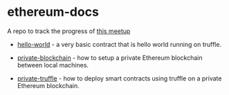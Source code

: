 # ethereum-docs

A repo to track the progress of [this meetup](https://www.meetup.com/Hacking-on-Ethereums-Solidity/)

 * [hello-world](./hello-world) - a very basic contract that is hello world running on truffle.

 * [private-blockchain](./private-blockchain) - how to setup a private Ethereum blockchain between local machines.
 
 * [private-truffle](./private-truffle) - how to deploy smart contracts using truffle on a private Ethereum blockchain.
